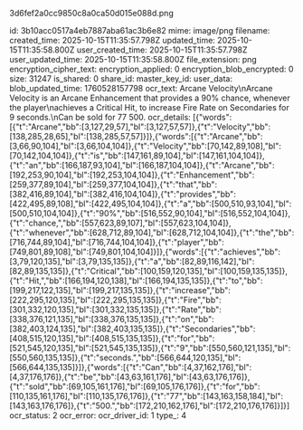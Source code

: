 3d6fef2a0cc9850c8a0ca50d015e088d.png

id: 3b10acc0517a4eb7887aba61ac3b6e82
mime: image/png
filename: 
created_time: 2025-10-15T11:35:57.798Z
updated_time: 2025-10-15T11:35:58.800Z
user_created_time: 2025-10-15T11:35:57.798Z
user_updated_time: 2025-10-15T11:35:58.800Z
file_extension: png
encryption_cipher_text: 
encryption_applied: 0
encryption_blob_encrypted: 0
size: 31247
is_shared: 0
share_id: 
master_key_id: 
user_data: 
blob_updated_time: 1760528157798
ocr_text: Arcane Velocity\nArcane Velocity is an Arcane Enhancement that provides a 90% chance, whenever the player\nachieves a Critical Hit, to increase Fire Rate on Secondaries for 9 seconds.\nCan be sold for 77 500.
ocr_details: [{"words":[{"t":"Arcane","bb":[3,127,29,57],"bl":[3,127,57,57]},{"t":"Velocity","bb":[138,285,28,65],"bl":[138,285,57,57]}]},{"words":[{"t":"Arcane","bb":[3,66,90,104],"bl":[3,66,104,104]},{"t":"Velocity","bb":[70,142,89,108],"bl":[70,142,104,104]},{"t":"is","bb":[147,161,89,104],"bl":[147,161,104,104]},{"t":"an","bb":[166,187,93,104],"bl":[166,187,104,104]},{"t":"Arcane","bb":[192,253,90,104],"bl":[192,253,104,104]},{"t":"Enhancement","bb":[259,377,89,104],"bl":[259,377,104,104]},{"t":"that","bb":[382,416,89,104],"bl":[382,416,104,104]},{"t":"provides","bb":[422,495,89,108],"bl":[422,495,104,104]},{"t":"a","bb":[500,510,93,104],"bl":[500,510,104,104]},{"t":"90%","bb":[516,552,90,104],"bl":[516,552,104,104]},{"t":"chance,","bb":[557,623,89,107],"bl":[557,623,104,104]},{"t":"whenever","bb":[628,712,89,104],"bl":[628,712,104,104]},{"t":"the","bb":[716,744,89,104],"bl":[716,744,104,104]},{"t":"player","bb":[749,801,89,108],"bl":[749,801,104,104]}]},{"words":[{"t":"achieves","bb":[3,79,120,135],"bl":[3,79,135,135]},{"t":"a","bb":[82,89,116,142],"bl":[82,89,135,135]},{"t":"Critical","bb":[100,159,120,135],"bl":[100,159,135,135]},{"t":"Hit,","bb":[166,194,120,138],"bl":[166,194,135,135]},{"t":"to","bb":[199,217,122,135],"bl":[199,217,135,135]},{"t":"increase","bb":[222,295,120,135],"bl":[222,295,135,135]},{"t":"Fire","bb":[301,332,120,135],"bl":[301,332,135,135]},{"t":"Rate","bb":[338,376,121,135],"bl":[338,376,135,135]},{"t":"on","bb":[382,403,124,135],"bl":[382,403,135,135]},{"t":"Secondaries","bb":[408,515,120,135],"bl":[408,515,135,135]},{"t":"for","bb":[521,545,120,135],"bl":[521,545,135,135]},{"t":"9","bb":[550,560,121,135],"bl":[550,560,135,135]},{"t":"seconds.","bb":[566,644,120,135],"bl":[566,644,135,135]}]},{"words":[{"t":"Can","bb":[4,37,162,176],"bl":[4,37,176,176]},{"t":"be","bb":[43,63,161,176],"bl":[43,63,176,176]},{"t":"sold","bb":[69,105,161,176],"bl":[69,105,176,176]},{"t":"for","bb":[110,135,161,176],"bl":[110,135,176,176]},{"t":"77","bb":[143,163,158,184],"bl":[143,163,176,176]},{"t":"500.","bb":[172,210,162,176],"bl":[172,210,176,176]}]}]
ocr_status: 2
ocr_error: 
ocr_driver_id: 1
type_: 4